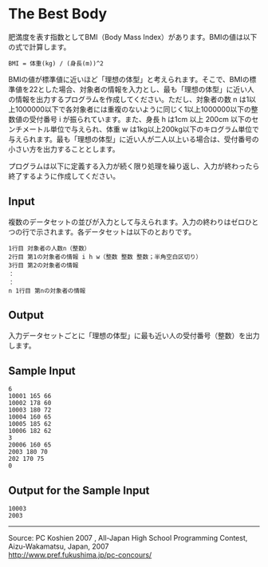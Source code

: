 # The Best Body

肥満度を表す指数としてBMI（Body Mass Index）があります。BMIの値は以下の式で計算します。

    BMI = 体重(kg) / (身長(m))^2

BMIの値が標準値に近いほど「理想の体型」と考えられます。そこで、BMIの標準値を22とした場合、対象者の情報を入力とし、最も「理想の体型」に近い人の情報を出力するプログラムを作成してください。ただし、対象者の数 n は1以上1000000以下で各対象者には重複のないように同じく1以上1000000以下の整数値の受付番号 i が振られています。また、身長 h は1cm 以上 200cm 以下のセンチメートル単位で与えられ、体重 w は1kg以上200kg以下のキログラム単位で与えられます。最も「理想の体型」に近い人が二人以上いる場合は、受付番号の小さい方を出力することとします。

プログラムは以下に定義する入力が続く限り処理を繰り返し、入力が終わったら終了するように作成してください。

## Input

複数のデータセットの並びが入力として与えられます。入力の終わりはゼロひとつの行で示されます。各データセットは以下のとおりです。

    1行目 対象者の人数n（整数）
    2行目 第1の対象者の情報 i h w（整数 整数 整数；半角空白区切り）
    3行目 第2の対象者の情報
    ：
    ：
    n 1行目 第nの対象者の情報

## Output

入力データセットごとに「理想の体型」に最も近い人の受付番号（整数）を出力します。

## Sample Input

    6
    10001 165 66
    10002 178 60
    10003 180 72
    10004 160 65
    10005 185 62
    10006 182 62
    3
    20006 160 65
    2003 180 70
    202 170 75
    0

## Output for the Sample Input

    10003
    2003

* * *

Source: PC Koshien 2007 , All-Japan High School Programming Contest, Aizu-Wakamatsu, Japan, 2007   
<http://www.pref.fukushima.jp/pc-concours/>
